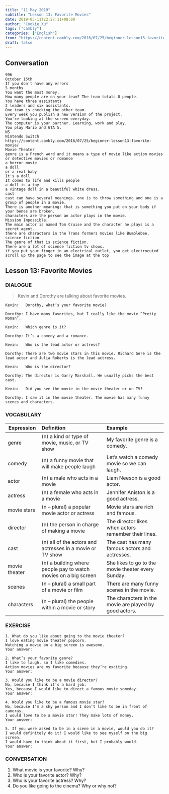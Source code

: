 ```yaml
---
title: "11 May 2019"
subtitle: "Lesson 13: Favorite Movies"
date: 2019-05-11T22:27:11+08:00
author: "Cookie Xu"
tags: ["cambly"]
categories: ["English"]
from: "https://content.cambly.com/2016/07/25/beginner-lesson13-favorite-movie/"
draft: false
---
```


## Conversation

```
996 
October 15th 
If you don't have any errors 
5 months 
You want the most money. 
How many people are on your team? The team totals 8 people. 
You have three assistants 
2 leaders and six assistants. 
One team is checking the other team. 
Every week you publish a new version of the project. 
You're looking at the screen everyday. 
The computer is your partner. Learning, work and play. 
You play Mario and GTA 5. 
NS 
Nintendo Switch 
https://content.cambly.com/2016/07/25/beginner-lesson13-favorite-movie/ 
Movie Theater 
genre is a French word and it means a type of movie like action movies or detective movies or romance 
a horror movie 
a doll 
or a real baby 
It's a doll 
It comes to life and kills people 
a doll is a toy 
a vintage doll in a beautiful white dress. 
cast 
cast can have several meanings. one is to throw something and one is a group of people in a movie. 
There is another meaning: that is something you put on your body if your bones are broken. 
characters are the person an actor plays in the movie. 
Mission Impossible. 
The main actor is named Tom Cruise and the character he plays is a secret agent. 
there are characters in the Trans formers movies like Bumblebee, 
science fiction 
The genre of that is science fiction. 
There are a lot of science fiction tv shows. 
if you put your finger in an electrical outlet, you get electrocuted 
scroll up the page to see the image at the top 

```


## Lesson 13: Favorite Movies

### DIALOGUE

> Kevin and Dorothy are talking about favorite movies.
  
```
Kevin:   Dorothy, what’s your favorite movie?

Dorothy: I have many favorites, but I really like the movie “Pretty Woman”.

Kevin:   Which genre is it?

Dorothy: It’s a comedy and a romance.

Kevin:   Who is the lead actor or actress?

Dorothy: There are two movie stars in this movie. Richard Gere is the lead actor and Julia Roberts is the lead actress.

Kevin:   Who is the director?

Dorothy: The director is Garry Marshall. He usually picks the best cast.

Kevin:   Did you see the movie in the movie theater or on TV?

Dorothy: I saw it in the movie theater. The movie has many funny scenes and characters.
```

### VOCABULARY

|  Expression   |      Definition      |  Example |
|------------| :----------------|:--------|
|genre|(n) a kind or type of movie, music, or TV show|My favorite genre is a comedy.|
|comedy|(n) a funny movie that will make people laugh|Let’s watch a comedy movie so we can laugh.|
|actor|(n) a male who acts in a movie|Liam Neeson is a good actor.|
|actress|(n) a female who acts in a movie|Jennifer Aniston is a good actress.|
|movie stars|(n – plural) a popular movie actor or actress|Movie stars are rich and famous.|
|director|(n) the person in charge of making a movie|The director likes when actors remember their lines.|
|cast|(n) all of the actors and actresses in a movie or TV show|The cast has many famous actors and actresses.|
|movie theater|(n) a building where people pay to watch movies on a big screen|She likes to go to the movie theater every Sunday.|
|scenes|(n – plural) a small part of a movie or film|There are many funny scenes in the movie.|
|characters|(n – plural) the people within a movie or story|The characters in the movie are played by good actors.|


### EXERCISE

```
1. What do you like about going to the movie theater?
I love eating movie theater popcorn.
Watching a movie on a big screen is awesome.
Your answer:

2. What’s your favorite genre?
I like to laugh, so I like comedies.
Action movies are my favorite because they’re exciting.
Your answer:

3. Would you like to be a movie director?
No, because I think it’s a hard job.
Yes, because I would like to direct a famous movie someday.
Your answer:

4. Would you like to be a famous movie star?
No, because I’m a shy person and I don’t like to be in front of cameras.
I would love to be a movie star! They make lots of money.
Your answer:

5. If you were asked to be in a scene in a movie, would you do it?
I would definitely do it! I would like to see myself on the big screen.
I would have to think about it first, but I probably would.
Your answer:
```


### CONVERSATION

1. What movie is your favorite? Why?
2. Who is your favorite actor? Why?
3. Who is your favorite actress? Why?
4. Do you like going to the cinema? Why or why not?